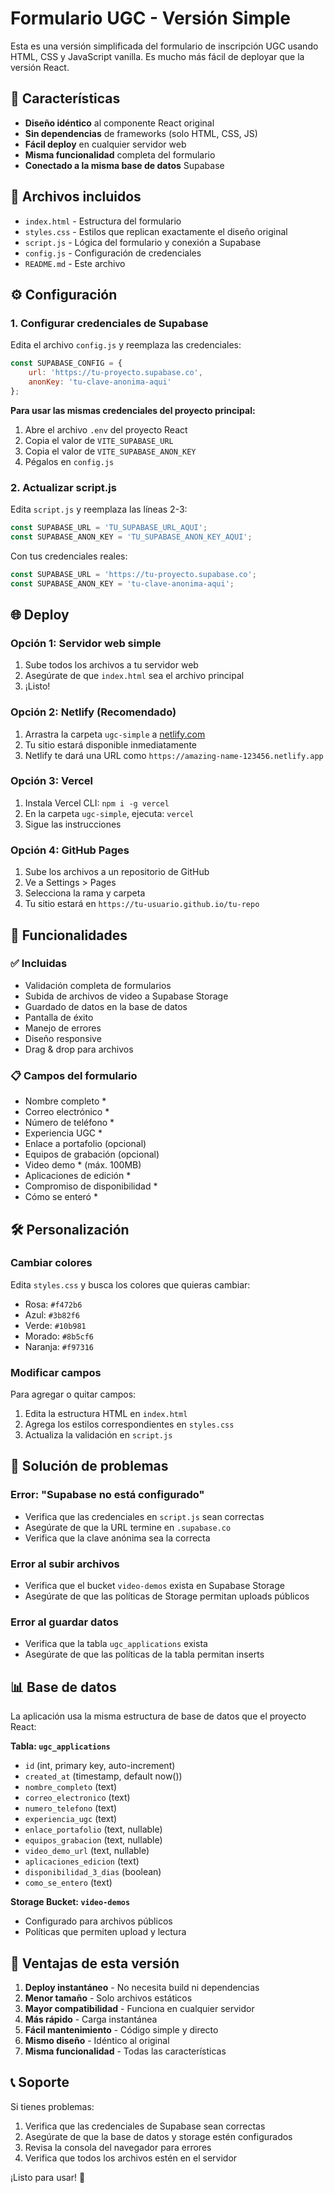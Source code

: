 # Formulario UGC - Versión Simple

Esta es una versión simplificada del formulario de inscripción UGC usando HTML, CSS y JavaScript vanilla. Es mucho más fácil de deployar que la versión React.

## 🚀 Características

- **Diseño idéntico** al componente React original
- **Sin dependencias** de frameworks (solo HTML, CSS, JS)
- **Fácil deploy** en cualquier servidor web
- **Misma funcionalidad** completa del formulario
- **Conectado a la misma base de datos** Supabase

## 📁 Archivos incluidos

- `index.html` - Estructura del formulario
- `styles.css` - Estilos que replican exactamente el diseño original
- `script.js` - Lógica del formulario y conexión a Supabase
- `config.js` - Configuración de credenciales
- `README.md` - Este archivo

## ⚙️ Configuración

### 1. Configurar credenciales de Supabase

Edita el archivo `config.js` y reemplaza las credenciales:

```javascript
const SUPABASE_CONFIG = {
    url: 'https://tu-proyecto.supabase.co',
    anonKey: 'tu-clave-anonima-aqui'
};
```

**Para usar las mismas credenciales del proyecto principal:**
1. Abre el archivo `.env` del proyecto React
2. Copia el valor de `VITE_SUPABASE_URL`
3. Copia el valor de `VITE_SUPABASE_ANON_KEY`
4. Pégalos en `config.js`

### 2. Actualizar script.js

Edita `script.js` y reemplaza las líneas 2-3:

```javascript
const SUPABASE_URL = 'TU_SUPABASE_URL_AQUI';
const SUPABASE_ANON_KEY = 'TU_SUPABASE_ANON_KEY_AQUI';
```

Con tus credenciales reales:

```javascript
const SUPABASE_URL = 'https://tu-proyecto.supabase.co';
const SUPABASE_ANON_KEY = 'tu-clave-anonima-aqui';
```

## 🌐 Deploy

### Opción 1: Servidor web simple

1. Sube todos los archivos a tu servidor web
2. Asegúrate de que `index.html` sea el archivo principal
3. ¡Listo!

### Opción 2: Netlify (Recomendado)

1. Arrastra la carpeta `ugc-simple` a [netlify.com](https://netlify.com)
2. Tu sitio estará disponible inmediatamente
3. Netlify te dará una URL como `https://amazing-name-123456.netlify.app`

### Opción 3: Vercel

1. Instala Vercel CLI: `npm i -g vercel`
2. En la carpeta `ugc-simple`, ejecuta: `vercel`
3. Sigue las instrucciones

### Opción 4: GitHub Pages

1. Sube los archivos a un repositorio de GitHub
2. Ve a Settings > Pages
3. Selecciona la rama y carpeta
4. Tu sitio estará en `https://tu-usuario.github.io/tu-repo`

## 🔧 Funcionalidades

### ✅ Incluidas
- Validación completa de formularios
- Subida de archivos de video a Supabase Storage
- Guardado de datos en la base de datos
- Pantalla de éxito
- Manejo de errores
- Diseño responsive
- Drag & drop para archivos

### 📋 Campos del formulario
- Nombre completo *
- Correo electrónico *
- Número de teléfono *
- Experiencia UGC *
- Enlace a portafolio (opcional)
- Equipos de grabación (opcional)
- Video demo * (máx. 100MB)
- Aplicaciones de edición *
- Compromiso de disponibilidad *
- Cómo se enteró *

## 🛠️ Personalización

### Cambiar colores
Edita `styles.css` y busca los colores que quieras cambiar:
- Rosa: `#f472b6`
- Azul: `#3b82f6`
- Verde: `#10b981`
- Morado: `#8b5cf6`
- Naranja: `#f97316`

### Modificar campos
Para agregar o quitar campos:
1. Edita la estructura HTML en `index.html`
2. Agrega los estilos correspondientes en `styles.css`
3. Actualiza la validación en `script.js`

## 🐛 Solución de problemas

### Error: "Supabase no está configurado"
- Verifica que las credenciales en `script.js` sean correctas
- Asegúrate de que la URL termine en `.supabase.co`
- Verifica que la clave anónima sea la correcta

### Error al subir archivos
- Verifica que el bucket `video-demos` exista en Supabase Storage
- Asegúrate de que las políticas de Storage permitan uploads públicos

### Error al guardar datos
- Verifica que la tabla `ugc_applications` exista
- Asegúrate de que las políticas de la tabla permitan inserts

## 📊 Base de datos

La aplicación usa la misma estructura de base de datos que el proyecto React:

**Tabla: `ugc_applications`**
- `id` (int, primary key, auto-increment)
- `created_at` (timestamp, default now())
- `nombre_completo` (text)
- `correo_electronico` (text)
- `numero_telefono` (text)
- `experiencia_ugc` (text)
- `enlace_portafolio` (text, nullable)
- `equipos_grabacion` (text, nullable)
- `video_demo_url` (text, nullable)
- `aplicaciones_edicion` (text)
- `disponibilidad_3_dias` (boolean)
- `como_se_entero` (text)

**Storage Bucket: `video-demos`**
- Configurado para archivos públicos
- Políticas que permiten upload y lectura

## 🚀 Ventajas de esta versión

1. **Deploy instantáneo** - No necesita build ni dependencias
2. **Menor tamaño** - Solo archivos estáticos
3. **Mayor compatibilidad** - Funciona en cualquier servidor
4. **Más rápido** - Carga instantánea
5. **Fácil mantenimiento** - Código simple y directo
6. **Mismo diseño** - Idéntico al original
7. **Misma funcionalidad** - Todas las características

## 📞 Soporte

Si tienes problemas:
1. Verifica que las credenciales de Supabase sean correctas
2. Asegúrate de que la base de datos y storage estén configurados
3. Revisa la consola del navegador para errores
4. Verifica que todos los archivos estén en el servidor

¡Listo para usar! 🎉
